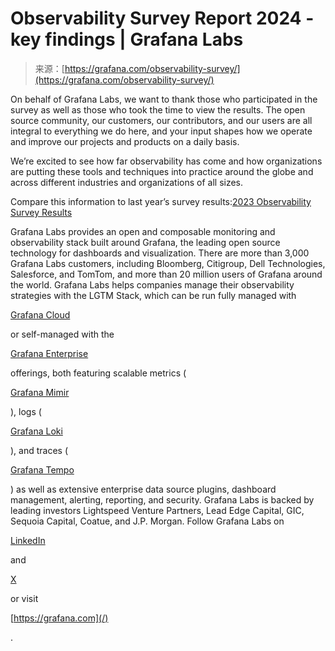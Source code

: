 <!--yml
category: 未分类
date: 2024-05-29 12:41:48
-->

# Observability Survey Report 2024 - key findings | Grafana Labs

> 来源：[https://grafana.com/observability-survey/](https://grafana.com/observability-survey/)

On behalf of Grafana Labs, we want to thank those who participated in the survey as well as those who took the time to view the results. The open source community, our customers, our contributors, and our users are all integral to everything we do here, and your input shapes how we operate and improve our projects and products on a daily basis.

We’re excited to see how far observability has come and how organizations are putting these tools and techniques into practice around the globe and across different industries and organizations of all sizes.

Compare this information to last year’s survey results:[2023 Observability Survey Results](/observability-survey-2023/)

Grafana Labs provides an open and composable monitoring and observability stack built around Grafana, the leading open source technology for dashboards and visualization. There are more than 3,000 Grafana Labs customers, including Bloomberg, Citigroup, Dell Technologies, Salesforce, and TomTom, and more than 20 million users of Grafana around the world. Grafana Labs helps companies manage their observability strategies with the LGTM Stack, which can be run fully managed with

[Grafana Cloud](/products/cloud/)

or self-managed with the

[Grafana Enterprise](/products/enterprise/)

offerings, both featuring scalable metrics (

[Grafana Mimir](/oss/mimir/)

), logs (

[Grafana Loki](/oss/loki/)

), and traces (

[Grafana Tempo](/oss/tempo/)

) as well as extensive enterprise data source plugins, dashboard management, alerting, reporting, and security. Grafana Labs is backed by leading investors Lightspeed Venture Partners, Lead Edge Capital, GIC, Sequoia Capital, Coatue, and J.P. Morgan. Follow Grafana Labs on

[LinkedIn](https://www.linkedin.com/company/grafana-labs/)

and

[X](https://twitter.com/grafana)

or visit

[https://grafana.com](/)

.